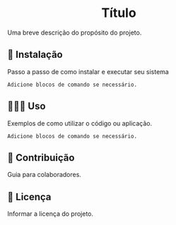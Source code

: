 <h1 align="center">Título</h1>

Uma breve descrição do propósito do projeto.

## 🚀 Instalação

Passo a passo de como instalar e executar seu sistema

```
Adicione blocos de comando se necessário.
```

## 👩🏻‍💻 Uso
Exemplos de como utilizar o código ou aplicação.

```
Adicione blocos de comando se necessário.
```

## 🤝 Contribuição
Guia para colaboradores.

## 📜 Licença
Informar a licença do projeto.